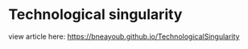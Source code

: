# Technological singularity
view article here:
<https://bneayoub.github.io/TechnologicalSingularity>
